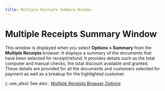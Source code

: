 ```yaml
---
title: Multiple Receipts Summary Window
---
```


# Multiple Receipts Summary Window


This window is displayed when you select **Options 
 &gt; Summary** from the **Multiple 
 Receipts** browser. It displays a summary of the documents that have  been selected for receipt/refund. It provides details such as the total  computer and manual checks, the total discount available and granted.  These details are provided for all the documents and customers selected  for payment as well as a breakup for the highlighted customer.


{:.see_also}
See also
: [Multiple  Receipts Browser Options]({{site.acc_baseurl}}/customer-receipts-and-refunds/multiple-receipts/wizard/browser/multiple_receipts_browser_options.html)
